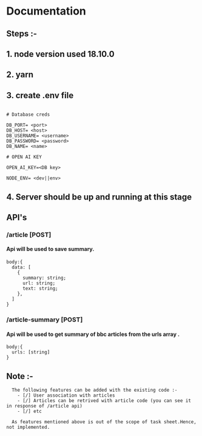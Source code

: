 # Documentation

## Steps :-

## 1. node version used 18.10.0

## 2. yarn

## 3. create .env file

```

# Database creds

DB_PORT= <port>
DB_HOST= <host>
DB_USERNAME= <username>
DB_PASSWORD= <password>
DB_NAME= <name>

# OPEN AI KEY

OPEN_AI_KEY=<DB key>

NODE_ENV= <dev||env>
```

## 4. Server should be up and running at this stage

## API's
### /article [POST]
#### Api will be used to save summary.
```
body:{
  data: [
    {
      summary: string;
      url: string;
      text: string;
    },
  ]
}
```
### /article-summary [POST]
#### Api will be used to get summary of bbc articles from the urls array .
```
body:{
  urls: [string]
}
```
## Note :-

```
  The following features can be added with the existing code :-
    - [/] User association with articles
    - [/] Articles can be retrived with article code (you can see it in response of /article api)
    - [/] etc

  As features mentioned above is out of the scope of task sheet.Hence, not implemented.

```
